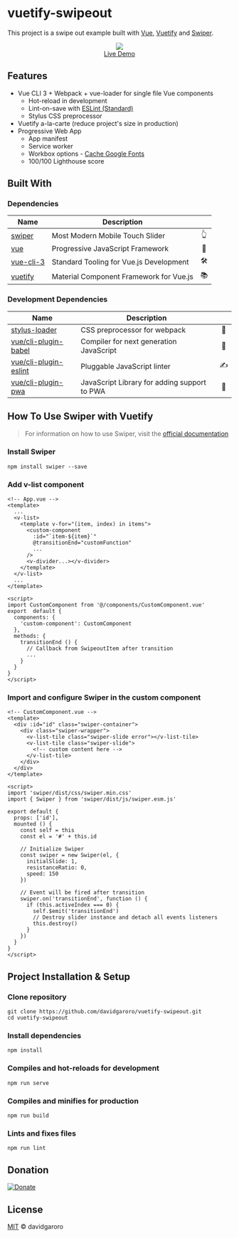 # vuetify-swipeout
This project is a swipe out example built with [Vue], [Vuetify] and [Swiper]. 

[Vue.js]: https://vuejs.org
[Swiper]: http://idangero.us/swiper/
[Vuetify]: https://vuetifyjs.com

<p align="center">
  <a href="https://vuetifyswipeout.davidgaroro.es" target="_blank" rel="noopener">
    <img src="https://vuetifyswipeout.davidgaroro.es/github/app.gif"><br/>
    Live Demo
  </a>
</p>

## Features
- Vue CLI 3 + Webpack + vue-loader for single file Vue components
  - Hot-reload in development
  - Lint-on-save with [ESLint (Standard)](https://github.com/standard/eslint-config-standard)
  - Stylus CSS preprocessor
- Vuetify a-la-carte (reduce project's size  in production)
- Progressive Web App
  - App manifest
  - Service worker
  - Workbox options - [Cache Google Fonts]
  - 100/100 Lighthouse score

[Cache Google Fonts]: https://developers.google.com/web/tools/workbox/guides/common-recipes#google_fonts

## Built With
### Dependencies
| Name| Description | |
|--|--|:--:| 
|[swiper]|️Most Modern Mobile Touch Slider|👆
|[vue]|Progressive JavaScript Framework|🖖
|[vue-cli-3]|️Standard Tooling for Vue.js Development|🛠️
|[vuetify]|️Material Component Framework for Vue.js|📚

[swiper]: http://idangero.us/swiper
[vue]: https://vuejs.org
[vue-cli-3]: https://cli.vuejs.org
[vuetify]: https://vuetifyjs.com

### Development Dependencies
| Name| Description | |
|--|--|:--:| 
|[stylus-loader]|CSS preprocessor for webpack|🎨
|[vue/cli-plugin-babel]|Compiler for next generation JavaScript|🐠
|[vue/cli-plugin-eslint]|Pluggable JavaScript linter|✍️
|[vue/cli-plugin-pwa]|JavaScript Library for adding support to PWA|📱

[stylus-loader]: https://github.com/shama/stylus-loader
[vue/cli-plugin-babel]: https://github.com/vuejs/vue-cli/tree/dev/packages/%40vue/cli-plugin-babel
[vue/cli-plugin-eslint]: https://github.com/vuejs/vue-cli/tree/dev/packages/%40vue/cli-plugin-eslint
[vue/cli-plugin-pwa]: https://github.com/vuejs/vue-cli/tree/dev/packages/%40vue/cli-plugin-pwa

## How To Use Swiper with Vuetify

> For information on how to use Swiper, visit the [official documentation]

[official documentation]: http://idangero.us/swiper/get-started/

### Install Swiper
```
npm install swiper --save
```

### Add v-list component
``` vue
<!-- App.vue -->
<template>
  ...
  <v-list>
    <template v-for="(item, index) in items">
      <custom-component
        :id="`item-${item}`"
        @transitionEnd="customFunction"
        ...
      />
      <v-divider...></v-divider>
    </template>
  </v-list>
  ...
</template>

<script>
import CustomComponent from '@/components/CustomComponent.vue'
export  default {
  components: {
    'custom-component': CustomComponent
  },
  methods: {
    transitionEnd () {
      // Callback from SwipeoutItem after transition
      ...
    }
  }
}
</script>
```

### Import and configure Swiper in the custom component
``` vue
<!-- CustomComponent.vue -->
<template>
  <div :id="id" class="swiper-container">
    <div class="swiper-wrapper">
      <v-list-tile class="swiper-slide error"></v-list-tile>
      <v-list-tile class="swiper-slide">
        <!-- custom content here -->
      </v-list-tile>
    </div>
  </div>
</template>

<script>
import 'swiper/dist/css/swiper.min.css'
import { Swiper } from 'swiper/dist/js/swiper.esm.js'

export default {
  props: ['id'],
  mounted () {
    const self = this
    const el = '#' + this.id

    // Initialize Swiper
    const swiper = new Swiper(el, {
      initialSlide: 1,
      resistanceRatio: 0,
      speed: 150
    })

    // Event will be fired after transition
    swiper.on('transitionEnd', function () {
      if (this.activeIndex === 0) {
        self.$emit('transitionEnd')
        // Destroy slider instance and detach all events listeners
        this.destroy()
      }
    })
  }
}
</script>
```

## Project Installation & Setup
### Clone repository
```
git clone https://github.com/davidgaroro/vuetify-swipeout.git
cd vuetify-swipeout
```

### Install dependencies
```
npm install
```

### Compiles and hot-reloads for development
```
npm run serve
```

### Compiles and minifies for production
```
npm run build
```

### Lints and fixes files
```
npm run lint
```
## Donation
[![Donate](https://img.shields.io/badge/Donate-PayPal-green.svg)](https://www.paypal.com/donate?hosted_button_id=T7CVYXY994KHJ)
## License
[MIT](./LICENSE) &copy; davidgaroro
